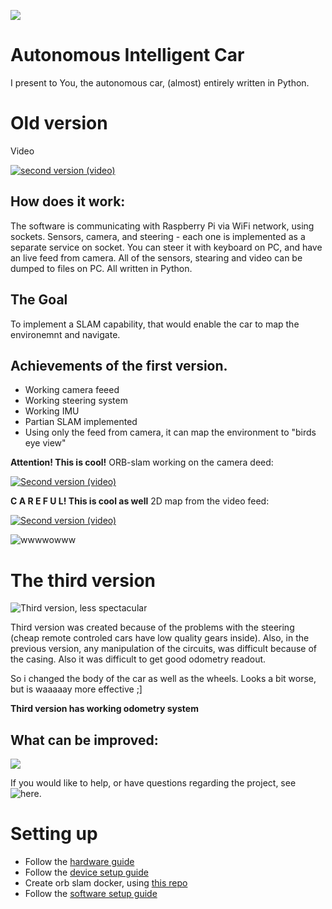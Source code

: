 ![](https://imgur.com/uKuppcF.jpg)

# Autonomous Intelligent Car 

I present to You, the autonomous car, (almost) entirely written in Python.

# Old version

Video

[![second version (video)](https://img.youtube.com/vi/XM7lNRdp8ow/0.jpg)](https://www.youtube.com/watch?v=XM7lNRdp8ow)

## How does it work:

The software is communicating with Raspberry Pi via WiFi network, using sockets. Sensors, camera, and steering - each one is implemented
as a separate service on socket.
You can steer it with keyboard on PC, and have an live feed from camera.
All of the sensors, stearing and video can be dumped to files on PC.
All written in Python.

## The Goal
To implement a SLAM capability, that would enable the car to map the environemnt and navigate.

## Achievements of the first version.
  - Working camera feeed
  - Working steering system
  - Working IMU
  - Partian SLAM implemented
  - Using only the feed from camera, it can map the environment to "birds eye view"
  
  **Attention! This is cool!** ORB-slam working on the camera deed:
  
  [![Second version (video)](https://img.youtube.com/vi/XR-vKycwOm8/0.jpg)](https://www.youtube.com/watch?v=XR-vKycwOm8)
  
  **C A R E F U L! This is cool as well** 2D map from the video feed:
  
  [![Second version (video)](https://img.youtube.com/vi/Wd5jEd4hx6U/0.jpg)](https://www.youtube.com/watch?v=Wd5jEd4hx6U)
  
  ![wwwwowww](https://media.giphy.com/media/OK27wINdQS5YQ/giphy.gif)

  
# The third version


![Third version, less spectacular](https://lh3.googleusercontent.com/IuCSr21Cb3tGpGMnIhsa7TThIg2WQow34TMnW2t3mI2jwENIGsg7YI2H-PUxN7tL1rPp5GF8OytFAX5TnJt4F91LoR5jvWLSZfbNOt-bqljZWx_-JIScLlvS8kxXzLI2Gl5FW_V-4n8G2psZsI2k11mGIHGzmENbIgd1157-BmnFWVcFHjPWYQiKbv_6vLWFJmYBeK4ICtQrbBSLLpSVLlJoUGQLrAGPiltxqREM2potxoTvzC1uk4joj2DezeMMhbXHsouxb-veooV5JQUoD2KNKSOuwWNTJy7wCSLCP7bKnq5WOK7klRYwIx4nhzVjPGsIMBqVnM15oarJQVdWVM-cJr0SAhowkN2LHgan0iTv56c5mLPj6WO0Rhsg6H6f9YSMKIieSHfKuPdo44S4-Foa54bNrneKJ7gbCveb5hEwNuFyEbp-QbFYruM3aJ-113DGR29Fb0GkyQczrmi7Nr5teJlE_0DOf8V22BuAhgfWqvsuHxakuo4GFyOPKOLtgclmE0enZLRjDV5R5vBZ2DtZIwuDwUgBv_kpZTwIVqcrZFJ-hiMxG4rVD-6fxH_p4hclV3qyV7BUZyOnHyXiyLOh1Liglgfismk5ZBtzackYbYXSuWPvHRvD7tSXbFObZ4aH4Z-vawgQeaY8QT4tLKXImYnEGanmDq3ttEevNlh40Gf4aWk5v7IVdFno2qg9EiqIc1KLZSdT38J3fMY=w1433-h806-no)

Third version was created because of the problems with the steering (cheap remote controled cars have low quality gears inside). 
Also, in the previous version, any manipulation of the circuits, was difficult because of the casing. 
Also it was difficult to get good odometry readout. 

So i changed the body of the car as well as the wheels. 
Looks a bit worse, but is waaaaay more effective ;]

**Third version has working odometry system**

## What can be improved:

![](https://rlv.zcache.com/uncle_sam_i_want_you_poster-rad708dab64b04b6e8f41bb6beece2194_q1kv_8byvr_540.jpg)

If you would like to help, or have questions regarding the project, see ![here](https://github.com/mmajewsk/Tonic/issues).



# Setting up

- Follow the [hardware guide](https://github.com/mmajewsk/Tonic/blob/master/hardware_guide.md) 
- Follow the [device setup guide](https://github.com/mmajewsk/Tonic/blob/master/device_setup.md)
- Create orb slam docker, using [this repo](https://github.com/mmajewsk/orb_slam_py2_docker/) 
- Follow the [software setup guide ](https://github.com/mmajewsk/Tonic/blob/master/software_guide.md)

